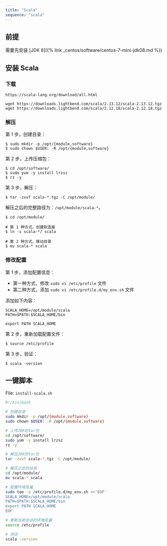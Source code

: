 ```yaml
---
title: "Scala"
sequence: "scala"
---
```


## 前提

需要先安装 [JDK 8]({% link _centos/software/centos-7-mini-jdk08.md %})

## 安装 Scala

### 下载

```text
https://scala-lang.org/download/all.html
```

```text
wget https://downloads.lightbend.com/scala/2.13.12/scala-2.13.12.tgz
wget https://downloads.lightbend.com/scala/2.12.18/scala-2.12.18.tgz
```

### 解压

第 1 步，创建目录：

```text
$ sudo mkdir -p /opt/{module,software}
$ sudo chown $USER: -R /opt/{module,software}
```

第 2 步，上传压缩包：

```text
$ cd /opt/software/
$ sudo yum -y install lrzsz
$ rz -y
```

第 3 步，解压：

```text
$ tar -zxvf scala-*.tgz -C /opt/module/
```

解压之后的完整路径为：`/opt/module/scala-*`。

```text
$ cd /opt/module/

# 第 1 种方式，创建软连接
$ ln -s scala-*/ scala

# 第 2 种方式，移动目录
$ mv scala-* scala
```

### 修改配置

第 1 步，添加配置信息：

- 第一种方式，修改 `sudo vi /etc/profile` 文件
- 第二种方式，添加 `sudo vi /etc/profile.d/my_env.sh` 文件

添加如下内容：

```text
SCALA_HOME=/opt/module/scala
PATH=$PATH:$SCALA_HOME/bin

export PATH SCALA_HOME
```

第 2 步，重新加载配置文件：

```text
$ source /etc/profile
```

第 3 步，验证：

```text
$ scala -version
```

## 一键脚本

File: `install-scala.sh`

```bash
#!/bin/bash

# 创建目录
sudo mkdir -p /opt/{module,software}
sudo chown $USER: -R /opt/{module,software}

# 上传JDK的tar包
cd /opt/software/
sudo yum -y install lrzsz
rz -y

# 解压JDK的tar包
tar -zxvf scala-*.tgz -C /opt/module/

# 解压之后的目录
cd /opt/module/
mv scala-* scala

# 配置环境变量
sudo tee -a /etc/profile.d/my_env.sh <<'EOF'
SCALA_HOME=/opt/module/scala
PATH=$PATH:$SCALA_HOME/bin
export PATH SCALA_HOME
EOF

# 更新当前会话的环境变量
source /etc/profile

# 测试
scala -version
```
